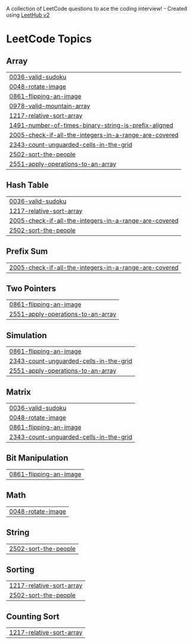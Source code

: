 A collection of LeetCode questions to ace the coding interview! - Created using [LeetHub v2](https://github.com/arunbhardwaj/LeetHub-2.0)
<!---LeetCode Topics Start-->
# LeetCode Topics
## Array
|  |
| ------- |
| [0036-valid-sudoku](https://github.com/DagmawiKK/leetcode/tree/master/0036-valid-sudoku) |
| [0048-rotate-image](https://github.com/DagmawiKK/leetcode/tree/master/0048-rotate-image) |
| [0861-flipping-an-image](https://github.com/DagmawiKK/leetcode/tree/master/0861-flipping-an-image) |
| [0978-valid-mountain-array](https://github.com/DagmawiKK/leetcode/tree/master/0978-valid-mountain-array) |
| [1217-relative-sort-array](https://github.com/DagmawiKK/leetcode/tree/master/1217-relative-sort-array) |
| [1491-number-of-times-binary-string-is-prefix-aligned](https://github.com/DagmawiKK/leetcode/tree/master/1491-number-of-times-binary-string-is-prefix-aligned) |
| [2005-check-if-all-the-integers-in-a-range-are-covered](https://github.com/DagmawiKK/leetcode/tree/master/2005-check-if-all-the-integers-in-a-range-are-covered) |
| [2343-count-unguarded-cells-in-the-grid](https://github.com/DagmawiKK/leetcode/tree/master/2343-count-unguarded-cells-in-the-grid) |
| [2502-sort-the-people](https://github.com/DagmawiKK/leetcode/tree/master/2502-sort-the-people) |
| [2551-apply-operations-to-an-array](https://github.com/DagmawiKK/leetcode/tree/master/2551-apply-operations-to-an-array) |
## Hash Table
|  |
| ------- |
| [0036-valid-sudoku](https://github.com/DagmawiKK/leetcode/tree/master/0036-valid-sudoku) |
| [1217-relative-sort-array](https://github.com/DagmawiKK/leetcode/tree/master/1217-relative-sort-array) |
| [2005-check-if-all-the-integers-in-a-range-are-covered](https://github.com/DagmawiKK/leetcode/tree/master/2005-check-if-all-the-integers-in-a-range-are-covered) |
| [2502-sort-the-people](https://github.com/DagmawiKK/leetcode/tree/master/2502-sort-the-people) |
## Prefix Sum
|  |
| ------- |
| [2005-check-if-all-the-integers-in-a-range-are-covered](https://github.com/DagmawiKK/leetcode/tree/master/2005-check-if-all-the-integers-in-a-range-are-covered) |
## Two Pointers
|  |
| ------- |
| [0861-flipping-an-image](https://github.com/DagmawiKK/leetcode/tree/master/0861-flipping-an-image) |
| [2551-apply-operations-to-an-array](https://github.com/DagmawiKK/leetcode/tree/master/2551-apply-operations-to-an-array) |
## Simulation
|  |
| ------- |
| [0861-flipping-an-image](https://github.com/DagmawiKK/leetcode/tree/master/0861-flipping-an-image) |
| [2343-count-unguarded-cells-in-the-grid](https://github.com/DagmawiKK/leetcode/tree/master/2343-count-unguarded-cells-in-the-grid) |
| [2551-apply-operations-to-an-array](https://github.com/DagmawiKK/leetcode/tree/master/2551-apply-operations-to-an-array) |
## Matrix
|  |
| ------- |
| [0036-valid-sudoku](https://github.com/DagmawiKK/leetcode/tree/master/0036-valid-sudoku) |
| [0048-rotate-image](https://github.com/DagmawiKK/leetcode/tree/master/0048-rotate-image) |
| [0861-flipping-an-image](https://github.com/DagmawiKK/leetcode/tree/master/0861-flipping-an-image) |
| [2343-count-unguarded-cells-in-the-grid](https://github.com/DagmawiKK/leetcode/tree/master/2343-count-unguarded-cells-in-the-grid) |
## Bit Manipulation
|  |
| ------- |
| [0861-flipping-an-image](https://github.com/DagmawiKK/leetcode/tree/master/0861-flipping-an-image) |
## Math
|  |
| ------- |
| [0048-rotate-image](https://github.com/DagmawiKK/leetcode/tree/master/0048-rotate-image) |
## String
|  |
| ------- |
| [2502-sort-the-people](https://github.com/DagmawiKK/leetcode/tree/master/2502-sort-the-people) |
## Sorting
|  |
| ------- |
| [1217-relative-sort-array](https://github.com/DagmawiKK/leetcode/tree/master/1217-relative-sort-array) |
| [2502-sort-the-people](https://github.com/DagmawiKK/leetcode/tree/master/2502-sort-the-people) |
## Counting Sort
|  |
| ------- |
| [1217-relative-sort-array](https://github.com/DagmawiKK/leetcode/tree/master/1217-relative-sort-array) |
<!---LeetCode Topics End-->